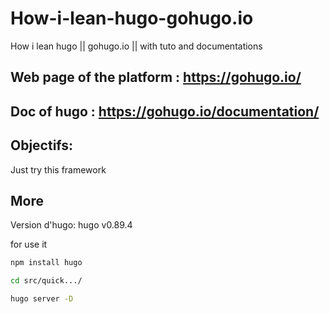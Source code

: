 # How-i-lean-hugo-gohugo.io
How i lean hugo || gohugo.io || with tuto and documentations

## Web page of the platform : https://gohugo.io/

## Doc of hugo : https://gohugo.io/documentation/

## Objectifs: 

Just try this framework



## More
Version d'hugo: hugo v0.89.4

for use it 

```bash
npm install hugo

cd src/quick.../

hugo server -D
```
